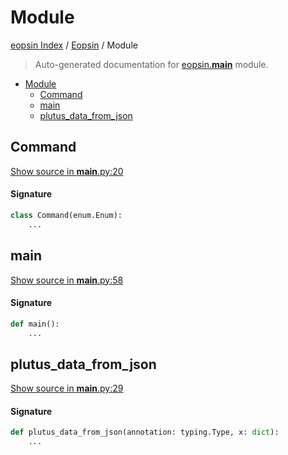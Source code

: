 # Module

[eopsin Index](../README.md#eopsin-index) /
[Eopsin](./index.md#eopsin) /
Module

> Auto-generated documentation for [eopsin.__main__](https://github.com/ImperatorLang/eopsin/blob/master/eopsin/__main__.py) module.

- [Module](#module)
  - [Command](#command)
  - [main](#main)
  - [plutus_data_from_json](#plutus_data_from_json)

## Command

[Show source in __main__.py:20](https://github.com/ImperatorLang/eopsin/blob/master/eopsin/__main__.py#L20)

#### Signature

```python
class Command(enum.Enum):
    ...
```



## main

[Show source in __main__.py:58](https://github.com/ImperatorLang/eopsin/blob/master/eopsin/__main__.py#L58)

#### Signature

```python
def main():
    ...
```



## plutus_data_from_json

[Show source in __main__.py:29](https://github.com/ImperatorLang/eopsin/blob/master/eopsin/__main__.py#L29)

#### Signature

```python
def plutus_data_from_json(annotation: typing.Type, x: dict):
    ...
```